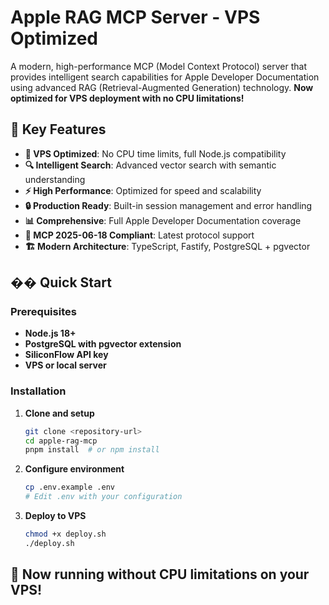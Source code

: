 # Apple RAG MCP Server - VPS Optimized

A modern, high-performance MCP (Model Context Protocol) server that provides intelligent search capabilities for Apple Developer Documentation using advanced RAG (Retrieval-Augmented Generation) technology. **Now optimized for VPS deployment with no CPU limitations!**

## 🌟 Key Features

- **🚀 VPS Optimized**: No CPU time limits, full Node.js compatibility
- **🔍 Intelligent Search**: Advanced vector search with semantic understanding  
- **⚡ High Performance**: Optimized for speed and scalability
- **🔒 Production Ready**: Built-in session management and error handling
- **📊 Comprehensive**: Full Apple Developer Documentation coverage
- **🎯 MCP 2025-06-18 Compliant**: Latest protocol support
- **🏗️ Modern Architecture**: TypeScript, Fastify, PostgreSQL + pgvector

## �� Quick Start

### Prerequisites

- **Node.js 18+**
- **PostgreSQL with pgvector extension**
- **SiliconFlow API key**
- **VPS or local server**

### Installation

1. **Clone and setup**
   ```bash
   git clone <repository-url>
   cd apple-rag-mcp
   pnpm install  # or npm install
   ```

2. **Configure environment**
   ```bash
   cp .env.example .env
   # Edit .env with your configuration
   ```

3. **Deploy to VPS**
   ```bash
   chmod +x deploy.sh
   ./deploy.sh
   ```

## 🎉 Now running without CPU limitations on your VPS!
